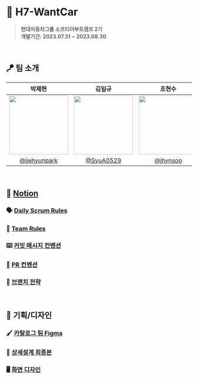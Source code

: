 # 🚙 H7-WantCar
> **현대자동차그룹 소프티어부트캠프 2기** <br/> **개발기간: 2023.07.31 ~ 2023.08.30**

<br />

## 🪁 팀 소개
| 박제현 | 김일규 | 조현수 | 장예빈 | 한병하 | 조예현 |
| :---: | :---: | :---: | :---: | :---: | :---: |
| <img width="160px" src='https://github.com/softeerbootcamp-2nd/H7-WantCar/assets/86689831/6bde4379-9e84-45fa-a82c-3507bd9e10f7' /> | <img width="160px" src="https://github.com/softeerbootcamp-2nd/H7-WantCar/assets/86689831/caebebcd-e3c0-4aa0-bd26-ab2c1233c779" /> | <img width="160px" src="https://github.com/softeerbootcamp-2nd/H7-WantCar/assets/86689831/48075c87-3284-46f3-8fab-8e80d7471f89" /> | <img width="160px" src="https://github.com/softeerbootcamp-2nd/H7-WantCar/assets/86689831/156c8733-3495-4563-b115-c7ccb7005952" /> | <img width="160px" src="https://github.com/softeerbootcamp-2nd/H7-WantCar/assets/86689831/37ac10f5-b5fc-4227-805a-80f42cf6e7ed" /> | <img width="160px" src="https://github.com/softeerbootcamp-2nd/H7-WantCar/assets/86689831/f38b64a2-0b4f-4dbe-8fb6-a78918358368" /> |
| [@ijehyunpark](https://github.com/ijehyunpark) | [@SyuA0529](https://github.com/SyuA0529) | [@jhynsoo](https://github.com/jhynsoo) | [@afk0323](https://github.com/afk0323) | [@Glacier-Han](https://github.com/Glacier-Han) | [@JoYehyun99](https://github.com/JoYehyun99) |
         
 <br />

## 📃 [Notion](https://www.notion.so/wantcar/H7-Cartalog-a8f3c2aa641648a7bf71cb35b4caa8e8)
### 🗣 [Daily Scrum Rules](https://www.notion.so/wantcar/Daily-Scrum-Rules-fad0e92c336a4fe395935d63b5df68dd?pvs=4)
### 🚥 [Team Rules](https://www.notion.so/wantcar/Team-Rules-008a9424c2604debaf4b364a645a7782?pvs=4)
### ⌨️ [커밋 메시지 컨벤션](https://www.notion.so/wantcar/4e8ec153db964f95a6f7b8473d0ecdb0?pvs=4)
### 💭 [PR 컨벤션](https://www.notion.so/wantcar/PR-b6228a9da10a4a3a9786f072ea255495?pvs=4)
### 🥯 [브랜치 전략](https://www.notion.so/wantcar/98821a9193e5412caa258a088b1259d6?pvs=4)

<br />

## 🎨 기획/디자인
### 🖌 [카탈로그 팀 Figma](https://www.figma.com/file/UPMMnkNQegdhJXFuZqQqph/Car-ta-log_Hand-off?type=design&node-id=508%3A453&mode=design&t=3TVJSeBInjmsqr2y-1)
### 📄 [상세설계 최종본](https://www.figma.com/file/UPMMnkNQegdhJXFuZqQqph/Car-ta-log_Hand-off?type=design&node-id=8-17111&mode=design)
### 🖥 [화면 디자인](https://www.figma.com/file/UPMMnkNQegdhJXFuZqQqph/Car-ta-log_Hand-off?type=design&node-id=1-6&mode=design)
